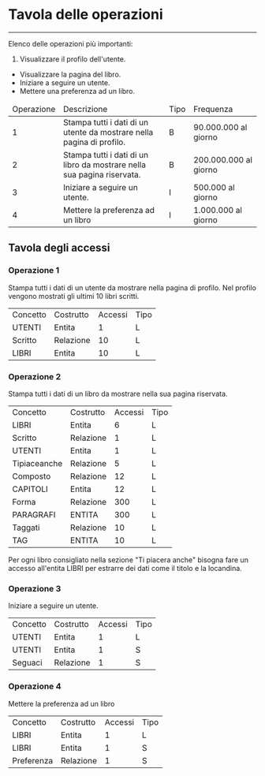 # Tavola delle operazioni

---

Elenco delle operazioni più importanti:

1. Visualizzare il profilo dell'utente.
* Visualizzare la pagina del libro.
* Iniziare a seguire un utente.
* Mettere una preferenza ad un libro.

<table>
  <thead>
    <tr>
      <td>Operazione</td>
      <td>Descrizione</td>
      <td>Tipo</td>
      <td>Frequenza</td>
    </tr>
  </thead>
  <tbody>
    <tr>
      <td>1</td>
      <td>
        Stampa tutti i dati di un utente da mostrare nella pagina di profilo.
      </td>
      <td>B</td>
      <td>90.000.000 al giorno</td>
    </tr>
    <tr>
      <td>2</td>
      <td>
        Stampa tutti i dati di un libro da mostrare nella sua pagina riservata.
      </td>
      <td>B</td>
      <td>200.000.000 al giorno</td>
    </tr>
    <tr>
      <td>3</td>
      <td>
        Iniziare a seguire un utente.
      </td>
      <td>I</td>
      <td>500.000 al giorno</td>
    </tr>
    <tr>
      <td>4</td>
      <td>
        Mettere la preferenza ad un libro
      </td>
      <td>I</td>
      <td>1.000.000 al giorno</td>
    </tr>
  </tbody>
</table>

## Tavola degli accessi

### Operazione 1

Stampa tutti i dati di un utente da mostrare nella pagina di profilo.
Nel profilo vengono mostrati gli ultimi 10 libri scritti.

<table>
  <tr>
    <td>Concetto</td><td>Costrutto</td><td>Accessi</td><td>Tipo</td>
  </tr>
  <tr><td>UTENTI</td><td>Entita</td><td>1</td><td>L</td></tr>
  <tr><td>Scritto</td><td>Relazione</td><td>10</td><td>L</td></tr>
  <tr><td>LIBRI</td><td>Entita</td><td>10</td><td>L</td></tr>
</table>

### Operazione 2

Stampa tutti i dati di un libro da mostrare nella sua pagina riservata. 

<table>
  <tr>
    <td>Concetto</td><td>Costrutto</td><td>Accessi</td><td>Tipo</td>
  </tr>
  <tr><td>LIBRI</td><td>Entita</td><td>6</td><td>L</td></tr>
  <tr><td>Scritto</td><td>Relazione</td><td>1</td><td>L</td></tr>
  <tr><td>UTENTI</td><td>Entita</td><td>1</td><td>L</td></tr>
  <tr><td>Tipiaceanche</td><td>Relazione</td><td>5</td><td>L</td></tr>
  <tr><td>Composto</td><td>Relazione</td><td>12</td><td>L</td></tr>
  <tr><td>CAPITOLI</td><td>Entita</td><td>12</td><td>L</td></tr>
  <tr><td>Forma</td><td>Relazione</td><td>300</td><td>L</td></tr>
  <tr><td>PARAGRAFI</td><td>ENTITA</td><td>300</td><td>L</td></tr>
  <tr><td>Taggati</td><td>Relazione</td><td>10</td><td>L</td></tr>
  <tr><td>TAG</td><td>ENTITA</td><td>10</td><td>L</td></tr>
</table>

Per ogni libro consigliato nella sezione "Ti piacera anche" bisogna fare un accesso
all'entita LIBRI per estrarre dei dati come il titolo e la locandina.

### Operazione 3

Iniziare a seguire un utente.

<table>
  <tr>
    <td>Concetto</td><td>Costrutto</td><td>Accessi</td><td>Tipo</td>
  </tr>
  <tr><td>UTENTI</td><td>Entita</td><td>1</td><td>L</td></tr>
  <tr><td>UTENTI</td><td>Entita</td><td>1</td><td>S</td></tr>
  <tr><td>Seguaci</td><td>Relazione</td><td>1</td><td>S</td></tr>
</table>

### Operazione 4

Mettere la preferenza ad un libro

<table>
  <tr>
    <td>Concetto</td><td>Costrutto</td><td>Accessi</td><td>Tipo</td>
  </tr>
  <tr><td>LIBRI</td><td>Entita</td><td>1</td><td>L</td></tr>
  <tr><td>LIBRI</td><td>Entita</td><td>1</td><td>S</td></tr>
  <tr><td>Preferenza</td><td>Relazione</td><td>1</td><td>S</td></tr>
</table>
